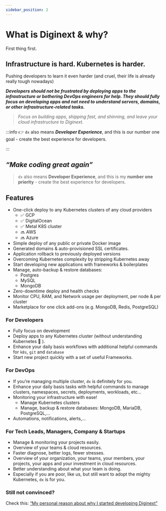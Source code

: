```yaml
---
sidebar_position: 2
---
```


# What is Diginext & why?

First thing first.

## Infrastructure is hard. Kubernetes is harder.

Pushing developers to learn it even harder (and cruel, their life is already really tough nowadays)

***Developers should not be frustrated by deploying apps to the infrastructure or bothering DevOps engineers for help. They should fully focus on developing apps and not need to understand servers, domains, or other infrastructure-related tasks.***

> *Focus on building apps, shipping fast, and shinning, and leave your cloud infrastructure to Diginext.*
> 

:::info
👉 `dx` also means ***Developer Experience***, and this is our number one goal - create the best experience for developers.

:::

## *“Make coding great again”*

> `dx` also means **Developer Experience**, and this is my **number one priority** - create the best experience for developers.
> 

## Features

- One-click deploy to any Kubernetes clusters of any cloud providers
    - ✅ GCP
    - ✅ DigitalOcean
    - ✅ Metal K8S cluster
    - 🔜 AWS
    - 🔜 Azure
- Simple deploy of any public or private Docker image
- Generated domains & auto-provisioned SSL certificates.
- Application rollback to previously deployed versions
- Overcoming Kubernetes complexity by stripping Kubernetes away
- Start developing new applications with frameworks & boilerplates
- Manage, auto-backup & restore databases:
    - Postgres
    - MySQL
    - MongoDB
- Zero-downtime deploy and health checks
- Monitor CPU, RAM, and Network usage per deployment, per node & per cluster
- Marketplace for one click add-ons (e.g. MongoDB, Redis, PostgreSQL)

### For Developers

- Fully focus on development
- Deploy apps to any Kubernetes cluster (without understanding Kubernetes 🤯 ).
- Enhance your daily basis workflows with additional helpful commands for `k8s`, `git` and `database`
- Start new project quickly with a set of useful Frameworks.

### For DevOps

- If you’re managing multiple cluster, `dx` is definitely for you.
- Enhance your daily basis tasks with helpful commands to manage clusters, namespaces, secrets, deployments, workloads, etc…
- Monitoring your infrastructure with ease!
    - Manage Kubernetes clusters
    - Manage, backup & restore databases: MongoDB, MariaDB, PostgreSQL,…
- Automations, notifications, alerts,…

### For Tech Leads, Managers, Company & Startups

- Manage & monitoring your projects easily.
- Overview of your teams & cloud resources.
- Faster diagnose, better logs, fewer stresses.
- Overview of your organization, your teams, your members, your projects, your apps and your investment in cloud resources.
- Better understanding about what your team is doing.
- Especially if you are poor, like us, but still want to adopt the mighty Kubernetes, `dx` is for you.

### Still not convinced?

Check this: [“My personal reason about why I started developing Diginext”](about-and-credits.md)